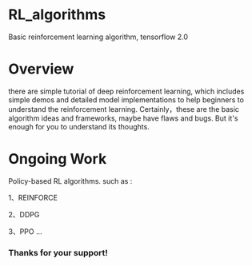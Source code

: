 # RL_algorithms
Basic reinforcement learning algorithm, tensorflow 2.0


# Overview

  there are simple tutorial of deep reinforcement learning, which includes simple demos and detailed model implementations to help beginners to understand the reinforcement learning.
  Certainly，these are the basic algorithm ideas and frameworks, maybe have flaws and bugs. But it's enough for you to understand its thoughts.
  
# Ongoing Work

  Policy-based RL algorithms.
  such as :  
  
   1、REINFORCE
   
   2、DDPG
   
   3、PPO
    ...

### Thanks for your support!

